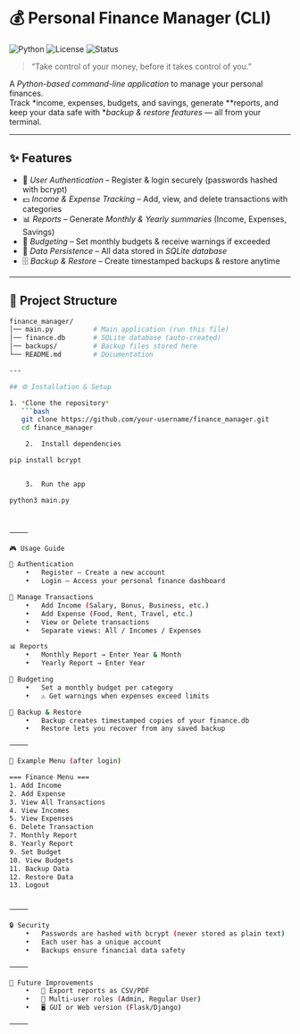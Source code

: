 # 💰 Personal Finance Manager (CLI)

![Python](https://img.shields.io/badge/Python-3.9%2B-blue?logo=python)
![License](https://img.shields.io/badge/License-MIT-green.svg)
![Status](https://img.shields.io/badge/Project-Complete-success)

> “Take control of your money, before it takes control of you.”  

A *Python-based command-line application* to manage your personal finances.  
Track *income, expenses, budgets, and savings, generate **reports, and keep your data safe with **backup & restore features* — all from your terminal.  

---

## ✨ Features

- 🔑 *User Authentication* – Register & login securely (passwords hashed with bcrypt)
- 💵 *Income & Expense Tracking* – Add, view, and delete transactions with categories
- 📊 *Reports* – Generate *Monthly & Yearly summaries* (Income, Expenses, Savings)
- 🎯 *Budgeting* – Set monthly budgets & receive warnings if exceeded
- 💾 *Data Persistence* – All data stored in *SQLite database*
- 🗄 *Backup & Restore* – Create timestamped backups & restore anytime

---

## 📂 Project Structure

```bash
finance_manager/
│── main.py          # Main application (run this file)
│── finance.db       # SQLite database (auto-created)
│── backups/         # Backup files stored here
└── README.md        # Documentation

---

## ⚙ Installation & Setup

1. *Clone the repository*
   ```bash
   git clone https://github.com/your-username/finance_manager.git
   cd finance_manager

	2.	Install dependencies

pip install bcrypt


	3.	Run the app

python3 main.py



⸻

🎮 Usage Guide

🔑 Authentication
	•	Register – Create a new account
	•	Login – Access your personal finance dashboard

🏦 Manage Transactions
	•	Add Income (Salary, Bonus, Business, etc.)
	•	Add Expense (Food, Rent, Travel, etc.)
	•	View or Delete transactions
	•	Separate views: All / Incomes / Expenses

📊 Reports
	•	Monthly Report → Enter Year & Month
	•	Yearly Report → Enter Year

🎯 Budgeting
	•	Set a monthly budget per category
	•	⚠ Get warnings when expenses exceed limits

💾 Backup & Restore
	•	Backup creates timestamped copies of your finance.db
	•	Restore lets you recover from any saved backup

⸻

🧩 Example Menu (after login)

=== Finance Menu ===
1. Add Income
2. Add Expense
3. View All Transactions
4. View Incomes
5. View Expenses
6. Delete Transaction
7. Monthly Report
8. Yearly Report
9. Set Budget
10. View Budgets
11. Backup Data
12. Restore Data
13. Logout


⸻

🔒 Security
	•	Passwords are hashed with bcrypt (never stored as plain text)
	•	Each user has a unique account
	•	Backups ensure financial data safety

⸻

🌟 Future Improvements
	•	📄 Export reports as CSV/PDF
	•	👥 Multi-user roles (Admin, Regular User)
	•	🖥 GUI or Web version (Flask/Django)

⸻


